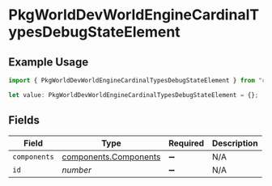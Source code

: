 # PkgWorldDevWorldEngineCardinalTypesDebugStateElement

## Example Usage

```typescript
import { PkgWorldDevWorldEngineCardinalTypesDebugStateElement } from "cardinal/models/components";

let value: PkgWorldDevWorldEngineCardinalTypesDebugStateElement = {};
```

## Fields

| Field                                                          | Type                                                           | Required                                                       | Description                                                    |
| -------------------------------------------------------------- | -------------------------------------------------------------- | -------------------------------------------------------------- | -------------------------------------------------------------- |
| `components`                                                   | [components.Components](../../models/components/components.md) | :heavy_minus_sign:                                             | N/A                                                            |
| `id`                                                           | *number*                                                       | :heavy_minus_sign:                                             | N/A                                                            |